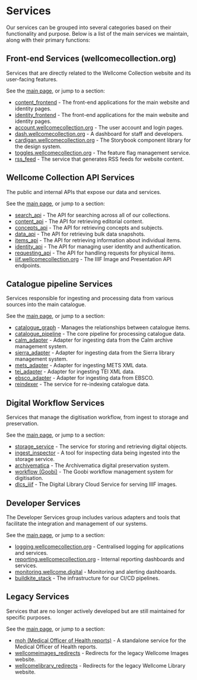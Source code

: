 # Services

Our services can be grouped into several categories based on their functionality and purpose. Below is a list of the main services we maintain, along with their primary functions:

## Front-end Services (wellcomecollection.org)

Services that are directly related to the Wellcome Collection website and its user-facing features.

See the [main page](./frontend/README.md), or jump to a section:

- [content_frontend](./frontend/content_frontend.md) - The front-end applications for the main website and identity pages.
- [identity_frontend](./frontend/identity_frontend.md) - The front-end applications for the main website and identity pages.
- [account.wellcomecollection.org](./frontend/account.wellcomecollection.org.md) - The user account and login pages.
- [dash.wellcomecollection.org](./frontend/dash.wellcomecollection.org.md) - A dashboard for staff and developers.
- [cardigan.wellcomecollection.org](./frontend/cardigan.wellcomecollection.org.md) - The Storybook component library for the design system.
- [toggles.wellcomecollection.org](./frontend/toggles.wellcomecollection.org.md) - The feature flag management service.
- [rss_feed](./frontend/rss_feed.md) - The service that generates RSS feeds for website content.

## Wellcome Collection API Services

The public and internal APIs that expose our data and services.

See the [main page](./apis/README.md), or jump to a section:

- [search_api](./apis/search_api.md) - The API for searching across all of our collections.
- [content_api](./apis/content_api.md) - The API for retrieving editorial content.
- [concepts_api](./apis/concepts_api.md) - The API for retrieving concepts and subjects.
- [data_api](./apis/data_api.md) - The API for retrieving bulk data snapshots.
- [items_api](./apis/items_api.md) - The API for retrieving information about individual items.
- [identity_api](./apis/identity_api.md) - The API for managing user identity and authentication.
- [requesting_api](./apis/requesting_api.md) - The API for handling requests for physical items.
- [iiif.wellcomecollection.org](./apis/iiif.wellcomecollection.org.md) - The IIIF Image and Presentation API endpoints.

## Catalogue pipeline Services

Services responsible for ingesting and processing data from various sources into the main catalogue.

See the [main page](./catalogue_pipeline/README.md), or jump to a section:

- [catalogue_graph](./catalogue_pipeline/README.md#catalogue_graph) - Manages the relationships between catalogue items.
- [catalogue_pipeline](./catalogue_pipeline/README.md#catalogue_pipeline) - The core pipeline for processing catalogue data.
- [calm_adapter](./catalogue_pipeline/README.md#calm_adapter) - Adapter for ingesting data from the Calm archive management system.
- [sierra_adapter](./catalogue_pipeline/README.md#sierra_adapter) - Adapter for ingesting data from the Sierra library management system.
- [mets_adapter](./catalogue_pipeline/README.md#mets_adapter) - Adapter for ingesting METS XML data.
- [tei_adapter](./catalogue_pipeline/README.md#tei_adapter) - Adapter for ingesting TEI XML data.
- [ebsco_adapter](./catalogue_pipeline/README.md#ebsco_adapter) - Adapter for ingesting data from EBSCO.
- [reindexer](./catalogue_pipeline/README.md#reindexer) - The service for re-indexing catalogue data.

## Digital Workflow Services

Services that manage the digitisation workflow, from ingest to storage and preservation.

See the [main page](./workflow/README.md), or jump to a section:

- [storage_service](./workflow/README.md#storage_service) - The service for storing and retrieving digital objects.
- [ingest_inspector](./workflow/README.md#ingest_inspector) - A tool for inspecting data being ingested into the storage service.
- [archivematica](./workflow/README.md#archivematica) - The Archivematica digital preservation system.
- [workflow (Goobi)](./workflow/README.md#workflow-goobi) - The Goobi workflow management system for digitisation.
- [dlcs_iiif](./workflow/README.md#dlcs_iiif) - The Digital Library Cloud Service for serving IIIF images.

## Developer Services

The Developer Services group includes various adapters and tools that facilitate the integration and management of our systems.

See the [main page](./developer/README.md), or jump to a section:

- [logging.wellcomecollection.org](./developer/README.md#loggingwellcomecollectionorg) - Centralised logging for applications and services.
- [reporting.wellcomecollection.org](./developer/README.md#reportingwellcomecollectionorg) - Internal reporting dashboards and services.
- [monitoring.wellcome.digital](./developer/README.md#monitoringwellcomedigital) - Monitoring and alerting dashboards.
- [buildkite_stack](./developer/README.md#buildkite_stack) - The infrastructure for our CI/CD pipelines.


## Legacy Services

Services that are no longer actively developed but are still maintained for specific purposes.

See the [main page](./legacy/README.md), or jump to a section:

- [moh (Medical Officer of Health reports)](./legacy/README.md#moh-medical-officer-of-health-reports) - A standalone service for the Medical Officer of Health reports.
- [wellcomeimages_redirects](./legacy/README.md#wellcomeimages_redirects) - Redirects for the legacy Wellcome Images website.
- [wellcomelibrary_redirects](./legacy/README.md#wellcomelibrary_redirects) - Redirects for the legacy Wellcome Library website.